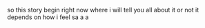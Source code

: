 so this story begin right now where i will tell you all about it or not it depends on how i feel sa a a
